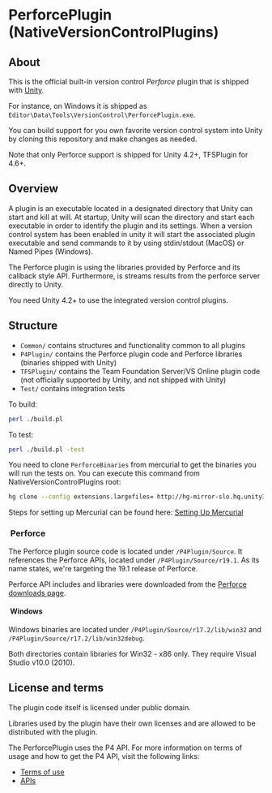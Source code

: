 # PerforcePlugin (NativeVersionControlPlugins)

## About

This is the official built-in version control *Perforce* plugin that is shipped with [Unity](http://www.unity3d.com).

For instance, on Windows it is shipped as `Editor\Data\Tools\VersionControl\PerforcePlugin.exe`.

You can build support for you own favorite version control system into Unity by cloning this repository and make
changes as needed.

Note that only Perforce support is shipped for Unity 4.2+, TFSPlugin for 4.6+.

## Overview

A plugin is an executable located in a designated directory that Unity can start and kill at will. At startup, Unity
will scan the directory and start each executable in order to identify the plugin and its settings. When a version
control system has been enabled in unity it will start the associated plugin executable and send commands to it
by using stdin/stdout (MacOS) or Named Pipes (Windows).

The Perforce plugin is using the libraries provided by Perforce and its callback style API. Furthermore, is streams
results from the perforce server directly to Unity.

You need Unity 4.2+ to use the integrated version control plugins.

## Structure

* `Common/` contains structures and functionality common to all plugins
* `P4Plugin/` contains the Perforce plugin code and Perforce libraries (binaries shipped with Unity)
* `TFSPlugin/` contains the Team Foundation Server/VS Online plugin code (not officially supported by Unity, and not shipped with Unity)
* `Test/` contains integration tests

To build:

```bash
perl ./build.pl  
```

To test:

```bash
perl ./build.pl -test
```

You need to clone `PerforceBinaries` from mercurial to get the binaries you will run the tests on. You can execute this command from NativeVersionControlPlugins root:
```bash
hg clone --config extensions.largefiles= http://hg-mirror-slo.hq.unity3d.com/unity-extra/perforce PerforceBinaries
```

Steps for setting up Mercurial can be found here: [Setting Up Mercurial](https://confluence.unity3d.com/display/DEV/Setting+Up+Mercurial)

###  Perforce

The Perforce plugin source code is located under `/P4Plugin/Source`. It references the Perforce APIs, located under
`/P4Plugin/Source/r19.1`. As its name states, we're targeting the 19.1 release of Perforce.

Perforce API includes and libraries were downloaded from the
[Perforce downloads page](http://filehost.perforce.com/perforce/r19.1/).

####  Windows

Windows binaries are located under `/P4Plugin/Source/r17.2/lib/win32` and `/P4Plugin/Source/r17.2/lib/win32debug`.

Both directories contain libraries for Win32 - x86 only. They require Visual Studio v10.0 (2010).

## License and terms

The plugin code itself is licensed under public domain.

Libraries used by the plugin have their own licenses and are allowed to be distributed with the plugin.

The PerforcePlugin uses the P4 API. For more information on terms of usage and how to get the P4 API,
visit the following links:

* [Terms of use](http://www.perforce.com/downloads/terms-use)
* [APIs](http://www.perforce.com/product/components/apis)
